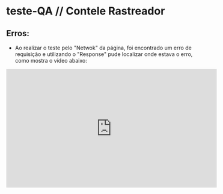 # teste-QA // Contele Rastreador

## Erros:
* Ao realizar o teste pelo "Netwok" da página, foi encontrado um erro de requisição e utilizando o "Response" pude localizar onde estava o erro, como mostra o vídeo abaixo:

<iframe width="560" height="315" src="https://www.youtube.com/embed/ltj7r5Z3jso" title="YouTube video player" frameborder="0" allow="accelerometer; autoplay; clipboard-write; encrypted-media; gyroscope; picture-in-picture" allowfullscreen></iframe>
